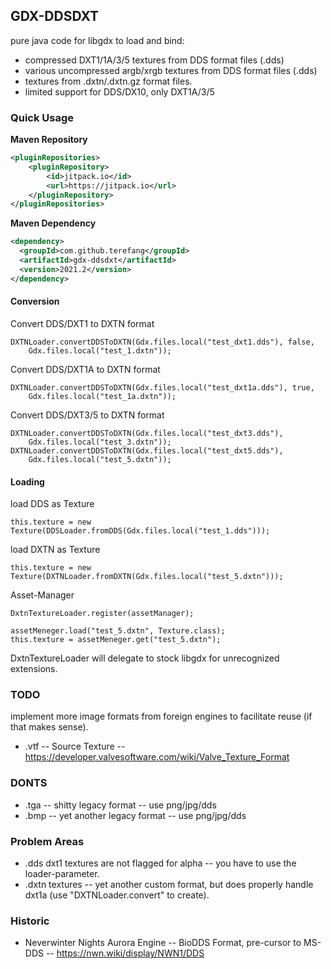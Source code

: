 ## GDX-DDSDXT

pure java code for libgdx to load and bind: 

* compressed DXT1/1A/3/5 textures from DDS format files (.dds)
* various uncompressed argb/xrgb textures from DDS format files (.dds)
* textures from .dxtn/.dxtn.gz format files.
* limited support for DDS/DX10, only DXT1A/3/5

### Quick Usage

**Maven Repository**

```xml
<pluginRepositories>
    <pluginRepository>
        <id>jitpack.io</id>
        <url>https://jitpack.io</url>
    </pluginRepository>
</pluginRepositories>
```

**Maven Dependency**

```xml
<dependency>
  <groupId>com.github.terefang</groupId>
  <artifactId>gdx-ddsdxt</artifactId>
  <version>2021.2</version>
</dependency>
```

#### Conversion

Convert DDS/DXT1 to DXTN format
```
DXTNLoader.convertDDSToDXTN(Gdx.files.local("test_dxt1.dds"), false, 
    Gdx.files.local("test_1.dxtn"));
```

Convert DDS/DXT1A to DXTN format
```
DXTNLoader.convertDDSToDXTN(Gdx.files.local("test_dxt1a.dds"), true, 
    Gdx.files.local("test_1a.dxtn"));
```

Convert DDS/DXT3/5 to DXTN format
```
DXTNLoader.convertDDSToDXTN(Gdx.files.local("test_dxt3.dds"), 
    Gdx.files.local("test_3.dxtn"));
DXTNLoader.convertDDSToDXTN(Gdx.files.local("test_dxt5.dds"), 
    Gdx.files.local("test_5.dxtn"));
```

#### Loading

load DDS as Texture
```
this.texture = new Texture(DDSLoader.fromDDS(Gdx.files.local("test_1.dds")));
```

load DXTN as Texture
```
this.texture = new Texture(DXTNLoader.fromDXTN(Gdx.files.local("test_5.dxtn")));
```

Asset-Manager
```
DxtnTextureLoader.register(assetManager);

assetMeneger.load("test_5.dxtn", Texture.class);
this.texture = assetMeneger.get("test_5.dxtn");
```

DxtnTextureLoader will delegate to stock libgdx for unrecognized extensions.

### TODO

implement more image formats from foreign engines to facilitate reuse (if that makes sense).

* .vtf -- Source Texture -- https://developer.valvesoftware.com/wiki/Valve_Texture_Format

### DONTS

* .tga -- shitty legacy format -- use png/jpg/dds
* .bmp -- yet another legacy format -- use png/jpg/dds

### Problem Areas

* .dds dxt1 textures are not flagged for alpha -- you have to use the loader-parameter.
* .dxtn textures -- yet another custom format, but does properly handle dxt1a 
(use "DXTNLoader.convert" to create).

### Historic

* Neverwinter Nights Aurora Engine -- BioDDS Format, pre-cursor to MS-DDS -- https://nwn.wiki/display/NWN1/DDS